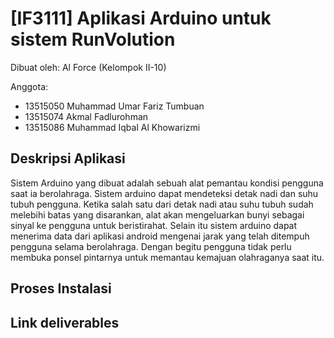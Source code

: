 # [IF3111] Aplikasi Arduino untuk sistem RunVolution

Dibuat oleh: Al Force (Kelompok II-10)

Anggota:
- 13515050 Muhammad Umar Fariz Tumbuan
- 13515074 Akmal Fadlurohman
- 13515086 Muhammad Iqbal Al Khowarizmi

## Deskripsi Aplikasi
Sistem Arduino yang dibuat adalah sebuah alat pemantau kondisi pengguna saat ia berolahraga. Sistem arduino dapat mendeteksi detak nadi dan suhu tubuh pengguna. Ketika salah satu dari detak nadi atau suhu tubuh sudah melebihi batas yang disarankan, alat akan mengeluarkan bunyi sebagai sinyal ke pengguna untuk beristirahat. Selain itu sistem arduino dapat menerima data dari aplikasi android mengenai jarak yang telah ditempuh pengguna selama berolahraga. Dengan begitu pengguna tidak perlu membuka ponsel pintarnya untuk memantau kemajuan olahraganya saat itu.

## Proses Instalasi

## Link deliverables